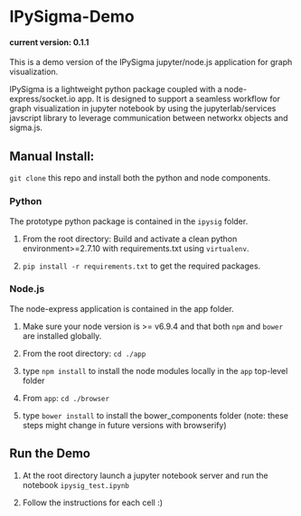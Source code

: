 # IPySigma-Demo
#### current version: 0.1.1

This is a demo version of the IPySigma jupyter/node.js application for graph visualization.

IPySigma is a lightweight python package coupled with a node-express/socket.io app. It is designed to support a seamless workflow for graph visualization in jupyter notebook by using the jupyterlab/services javscript library to leverage communication between networkx objects and sigma.js. 

## Manual Install:
`git clone` this repo and install both the python and node components.


### Python

The prototype python package is contained in the `ipysig` folder.

1. From the root directory: Build and activate a clean python environment>=2.7.10 with requirements.txt using `virtualenv`.

2. `pip install -r requirements.txt` to get the required packages.

### Node.js

The node-express application is contained in the app folder.

1. Make sure your node version is >= v6.9.4 and that both `npm` and `bower` are installed globally.

2. From the root directory: `cd ./app`

3. type `npm install` to install the node modules locally in the `app` top-level folder

4. From `app`: `cd ./browser`

5. type `bower install` to install the bower_components folder (note: these steps might change in future versions with browserify)

## Run the Demo

1. At the root directory launch a jupyter notebook server and run the notebook `ipysig_test.ipynb`

2. Follow the instructions for each cell :)


